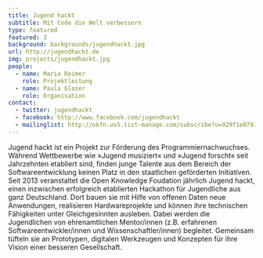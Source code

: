 ```yaml
---
title: Jugend hackt
subtitle: Mit Code die Welt verbessern
type: featured
featured: 3
background: backgrounds/jugendhackt.jpg
url: http://jugendhackt.de
img: projects/jugendhackt.jpg
people:
  - name: Maria Reimer
    role: Projektleitung
  - name: Paula Glaser
    role: Organisation
contact:
  - twitter: jugendhackt
  - facebook: http://www.facebook.com/jugendhackt
  - mailinglist: http://okfn.us5.list-manage.com/subscribe?u=929f1e07936386d34833e20d1&id=47735af82e
---
```


Jugend hackt ist ein Projekt zur Förderung des Programmiernachwuchses. Während Wettbewerbe wie »Jugend musiziert« und »Jugend forscht« seit Jahrzehnten etabliert sind, finden junge Talente aus dem Bereich der Softwareentwicklung keinen Platz in den staatlichen geförderten Initiativen. Seit 2013 veranstaltet die Open Knowledge Foudation jährlich Jugend hackt, einen inzwischen erfolgreich etablierten Hackathon für Jugendliche aus ganz Deutschland. Dort bauen sie mit Hilfe von offenen Daten neue Anwendungen, realisieren Hardwareprojekte und können ihre technischen Fähigkeiten unter Gleichgesinnten ausleben. Dabei werden die Jugendlichen von ehrenamtlichen Mentor/innen (z.B. erfahrenen Softwareentwickler/innen und Wissenschaftler/innen) begleitet. Gemeinsam tüfteln sie an Prototypen, digitalen Werkzeugen und Konzepten für ihre Vision einer besseren Gesellschaft.
